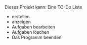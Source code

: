 Dieses Projekt kann:
Eine TO-Do Liste
- erstellen
- anzeigen
- Aufgaben bearbeiten
- Aufgaben löschen
- Das Programm beenden
